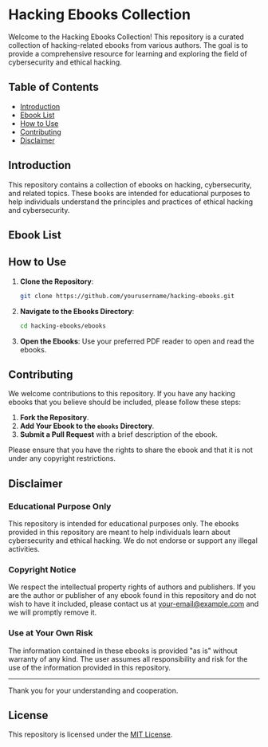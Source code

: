 # Hacking Ebooks Collection

Welcome to the Hacking Ebooks Collection! This repository is a curated collection of hacking-related ebooks from various authors. The goal is to provide a comprehensive resource for learning and exploring the field of cybersecurity and ethical hacking.

## Table of Contents

- [Introduction](#introduction)
- [Ebook List](#ebook-list)
- [How to Use](#how-to-use)
- [Contributing](#contributing)
- [Disclaimer](#disclaimer)

## Introduction

This repository contains a collection of ebooks on hacking, cybersecurity, and related topics. These books are intended for educational purposes to help individuals understand the principles and practices of ethical hacking and cybersecurity.

## Ebook List








## How to Use

1. **Clone the Repository**:
    ```bash
    git clone https://github.com/yourusername/hacking-ebooks.git
    ```
2. **Navigate to the Ebooks Directory**:
    ```bash
    cd hacking-ebooks/ebooks
    ```
3. **Open the Ebooks**:
    Use your preferred PDF reader to open and read the ebooks.

## Contributing

We welcome contributions to this repository. If you have any hacking ebooks that you believe should be included, please follow these steps:

1. **Fork the Repository**.
2. **Add Your Ebook to the `ebooks` Directory**.
3. **Submit a Pull Request** with a brief description of the ebook.

Please ensure that you have the rights to share the ebook and that it is not under any copyright restrictions.

## Disclaimer

### Educational Purpose Only

This repository is intended for educational purposes only. The ebooks provided in this repository are meant to help individuals learn about cybersecurity and ethical hacking. We do not endorse or support any illegal activities.

### Copyright Notice

We respect the intellectual property rights of authors and publishers. If you are the author or publisher of any ebook found in this repository and do not wish to have it included, please contact us at [your-email@example.com](mailto:your-email@example.com) and we will promptly remove it.

### Use at Your Own Risk

The information contained in these ebooks is provided "as is" without warranty of any kind. The user assumes all responsibility and risk for the use of the information provided in this repository.

---

Thank you for your understanding and cooperation.

## License

This repository is licensed under the [MIT License](LICENSE).

